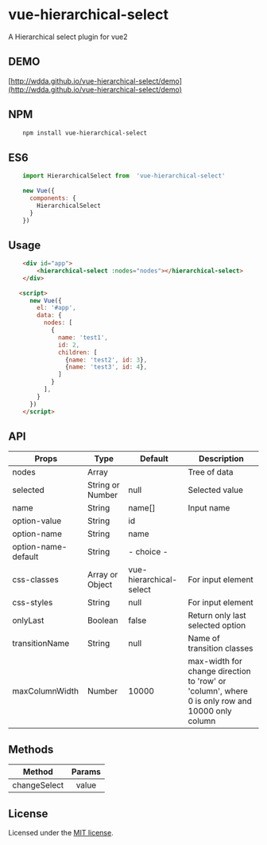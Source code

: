 # vue-hierarchical-select

A Hierarchical select plugin for vue2

##  DEMO

[http://wdda.github.io/vue-hierarchical-select/demo](http://wdda.github.io/vue-hierarchical-select/demo)

##  NPM

```bash
    npm install vue-hierarchical-select
```

##  ES6

```javascript
    import HierarchicalSelect from  'vue-hierarchical-select'
	
    new Vue({
      components: {
        HierarchicalSelect
      }
    })
```

## Usage

```html
    <div id="app">
        <hierarchical-select :nodes="nodes"></hierarchical-select>
    </div>
    
   <script>
      new Vue({
        el: '#app',
        data: {
          nodes: [
            {
              name: 'test1',
              id: 2,
              children: [
                {name: 'test2', id: 3},
                {name: 'test3', id: 4},
              ]
            }
          ],
        }
      })
    </script>
```

## API

| Props               | Type               | Default                 | Description                                                                                    |
|---------------------|--------------------|-------------------------|------------------------------------------------------------------------------------------------|
| nodes               | Array              |                         | Tree of data                                                                                   |
| selected            | String  or  Number | null                    | Selected value                                                                                 |
| name                | String             | name[]                  | Input name                                                                                     |
| option-value        | String             | id                      |                                                                                                |
| option-name         | String             | name                    |                                                                                                |
| option-name-default | String             | - choice -              |                                                                                                |
| css-classes         | Array  or  Object  | vue-hierarchical-select | For input element                                                                                  |
| css-styles          | String             | null                    | For input element                                                                              |
| onlyLast            | Boolean            | false                   | Return only last selected option                                                               |
| transitionName      | String             | null                    | Name of transition classes                                                                     |
| maxColumnWidth      | Number             | 10000                   | max-width for change direction to 'row' or 'column', where 0 is only row and 10000 only column |


## Methods

| Method        | Params        |
| ------------- |:-------------:|
| changeSelect      | value |


## License

Licensed under the [MIT license](https://opensource.org/licenses/mit-license.php).
